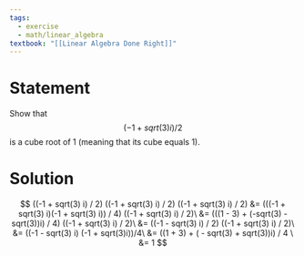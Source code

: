 ```yaml
---
tags:
  - exercise
  - math/linear_algebra
textbook: "[[Linear Algebra Done Right]]"
---
```

# Statement
Show that$$
(-1 + sqrt(3)i)/2
$$is a cube root of $1$ (meaning that its cube equals $1$).
# Solution
$$
((-1 + sqrt(3) i) / 2) ((-1 + sqrt(3) i) / 2) ((-1 + sqrt(3) i) / 2)
&= (((-1 + sqrt(3) i)(-1 + sqrt(3) i)) / 4) ((-1 + sqrt(3) i) / 2)\
&= (((1 - 3) + (-sqrt(3) - sqrt(3))i) / 4) ((-1 + sqrt(3) i) / 2)\
&= ((-1 - sqrt(3) i) / 2) ((-1 + sqrt(3) i) / 2)\
&= ((-1 - sqrt(3) i) (-1 + sqrt(3)i))/4\
&= ((1 + 3) + ( - sqrt(3) + sqrt(3))i) / 4 \
&= 1
$$